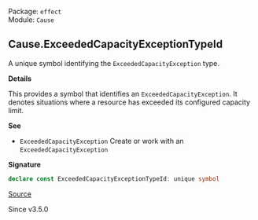 Package: `effect`<br />
Module: `Cause`<br />

## Cause.ExceededCapacityExceptionTypeId

A unique symbol identifying the `ExceededCapacityException` type.

**Details**

This provides a symbol that identifies an `ExceededCapacityException`. It
denotes situations where a resource has exceeded its configured capacity
limit.

**See**

- `ExceededCapacityException` Create or work with an `ExceededCapacityException`

**Signature**

```ts
declare const ExceededCapacityExceptionTypeId: unique symbol
```

[Source](https://github.com/Effect-TS/effect/tree/main/packages/effect/src/Cause.ts#L187)

Since v3.5.0